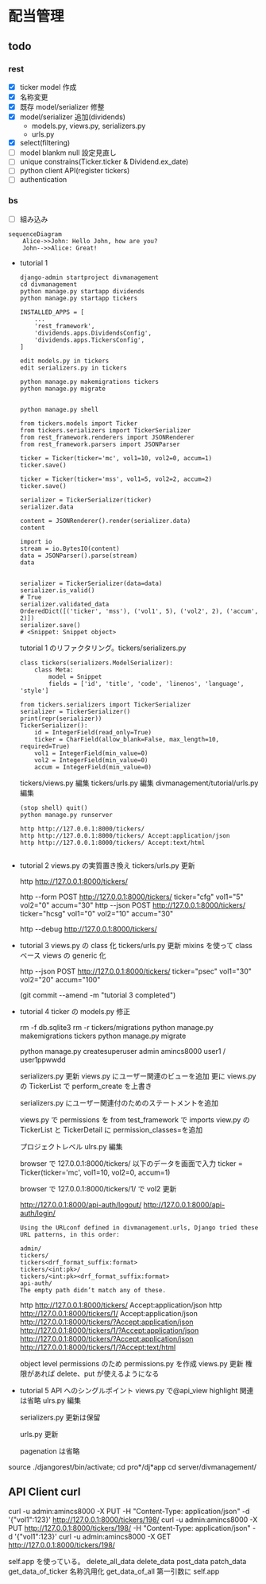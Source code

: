 # 配当管理

## todo

### rest

- [x] ticker model 作成
- [x] 名称変更
- [x] 既存 model/serializer 修整
- [x] model/serializer 追加(dividends)
  - models.py, views.py, serializers.py
  - urls.py
- [x] select(filtering)
- [ ] model blankm null 設定見直し
- [ ] unique constrains(Ticker.ticker & Dividend.ex_date)
- [ ] python client API(register tickers)
- [ ] authentication

### bs

- [ ] 組み込み

```mermaid
sequenceDiagram
    Alice->>John: Hello John, how are you?
    John-->>Alice: Great!
```

- tutorial 1

  ```text
  django-admin startproject divmanagement
  cd divmanagement
  python manage.py startapp dividends
  python manage.py startapp tickers

  INSTALLED_APPS = [
      ...
      'rest_framework',
      'dividends.apps.DividendsConfig',
      'dividends.apps.TickersConfig',
  ]

  edit models.py in tickers
  edit serializers.py in tickers

  python manage.py makemigrations tickers
  python manage.py migrate


  python manage.py shell
  ```

  ```
  from tickers.models import Ticker
  from tickers.serializers import TickerSerializer
  from rest_framework.renderers import JSONRenderer
  from rest_framework.parsers import JSONParser

  ticker = Ticker(ticker='mc', vol1=10, vol2=0, accum=1)
  ticker.save()

  ticker = Ticker(ticker='mss', vol1=5, vol2=2, accum=2)
  ticker.save()

  serializer = TickerSerializer(ticker)
  serializer.data

  content = JSONRenderer().render(serializer.data)
  content

  import io
  stream = io.BytesIO(content)
  data = JSONParser().parse(stream)
  data


  serializer = TickerSerializer(data=data)
  serializer.is_valid()
  # True
  serializer.validated_data
  OrderedDict([('ticker', 'mss'), ('vol1', 5), ('vol2', 2), ('accum', 2)])
  serializer.save()
  # <Snippet: Snippet object>

  ```

  tutorial 1 のリファクタリング。tickers/serializers.py

  ```
  class tickers(serializers.ModelSerializer):
      class Meta:
          model = Snippet
          fields = ['id', 'title', 'code', 'linenos', 'language', 'style']
  ```

  ```text
  from tickers.serializers import TickerSerializer
  serializer = TickerSerializer()
  print(repr(serializer))
  TickerSerializer():
      id = IntegerField(read_only=True)
      ticker = CharField(allow_blank=False, max_length=10, required=True)
      vol1 = IntegerField(min_value=0)
      vol2 = IntegerField(min_value=0)
      accum = IntegerField(min_value=0)

  ```

  tickers/views.py 編集
  tickers/urls.py 編集
  divmanagement/tutorial/urls.py 編集

  ```
  (stop shell) quit()
  python manage.py runserver

  http http://127.0.0.1:8000/tickers/
  http http://127.0.0.1:8000/tickers/ Accept:application/json
  http http://127.0.0.1:8000/tickers/ Accept:text/html


  ```

- tutorial 2
  views.py の実質置き換え
  tickers/urls.py 更新

  http http://127.0.0.1:8000/tickers/

  http --form POST http://127.0.0.1:8000/tickers/ ticker="cfg" vol1="5" vol2="0" accum="30"
  http --json POST http://127.0.0.1:8000/tickers/ ticker="hcsg" vol1="0" vol2="10" accum="30"

  http --debug http://127.0.0.1:8000/tickers/

- tutorial 3
  views.py の class 化
  tickers/urls.py 更新
  mixins を使って class ベース views の generic 化

  http --json POST http://127.0.0.1:8000/tickers/ ticker="psec" vol1="30" vol2="20" accum="100"

  (git commit --amend -m "tutorial 3 completed")

- tutorial 4
  ticker の models.py 修正

  rm -f db.sqlite3
  rm -r tickers/migrations
  python manage.py makemigrations tickers
  python manage.py migrate

  python manage.py createsuperuser
  admin
  amincs8000
  user1 / user1ppwwdd

  serializers.py 更新
  views.py にユーザー関連のビューを追加
  更に views.py の TickerList で perform_create を上書き

  serializers.py にユーザー関連付のためのステートメントを追加

  views.py で permissions を from test_framework で imports
  view.py の TickerList と TickerDetail に permission_classes=を追加

  プロジェクトレベル ulrs.py 編集

  browser で 127.0.0.1:8000/tickers/
  以下のデータを画面で入力
  ticker = Ticker(ticker='mc', vol1=10, vol2=0, accum=1)

  browser で 127.0.0.1:8000/tickers/1/
  で vol2 更新

  http://127.0.0.1:8000/api-auth/logout/
  http://127.0.0.1:8000/api-auth/login/

  ```
  Using the URLconf defined in divmanagement.urls, Django tried these URL patterns, in this order:

  admin/
  tickers/
  tickers<drf_format_suffix:format>
  tickers/<int:pk>/
  tickers/<int:pk><drf_format_suffix:format>
  api-auth/
  The empty path didn’t match any of these.
  ```

  http http://127.0.0.1:8000/tickers/ Accept:application/json
  http http://127.0.0.1:8000/tickers/1/ Accept:application/json
  http://127.0.0.1:8000/tickers/?Accept:application/json
  http://127.0.0.1:8000/tickers/1/?Accept:application/json
  http://127.0.0.1:8000/tickers/?Accept:application/json
  http://127.0.0.1:8000/tickers/1/?Accept:text/html

  object level permissions のため permissions.py を作成
  views.py 更新
  権限があれば delete、put が使えるようになる

- tutorial 5
  API へのシングルポイント views.py で@api_view
  highlight 関連は省略
  ulrs.py 編集

  serializers.py 更新は保留

  urls.py 更新

  pagenation は省略

source ./djangorest/bin/activate; cd pro*/dj*app
cd server/divmanagement/

## API Client curl

curl -u admin:amincs8000 -X PUT -H "Content-Type: application/json" -d '{"vol1":123}' http://127.0.0.1:8000/tickers/198/
curl -u admin:amincs8000 -X PUT http://127.0.0.1:8000/tickers/198/ -H "Content-Type: application/json" -d '{"vol1":123}'
curl -u admin:amincs8000 -X GET http://127.0.0.1:8000/tickers/198/

self.app を使っている。
delete_all_data
delete_data
post_data
patch_data
get_data_of_ticker 名称汎用化
get_data_of_all
第一引数に self.app
